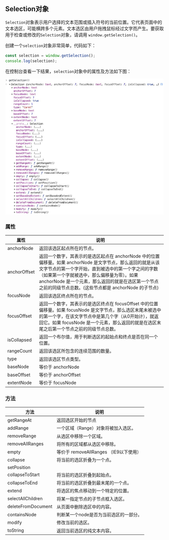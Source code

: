 ## Selection对象

`Selection`对象表示用户选择的文本范围或插入符号的当前位置。它代表页面中的文本选区，可能横跨多个元素。文本选区由用户拖拽鼠标经过文字而产生。要获取用于检查或修改的`Selection`对象，请调用 `window.getSelection()`。

创建一个`selection`对象非常简单，代码如下：

```js
const selection = window.getSelection();
console.log(selection);
```

在控制台查看一下结果，`selection`对象中的属性及方法如下图：

![selection1](../images/selection1.png)

### 属性

| 属性          | 说明 |
| -------------|------|
| anchorNode   |返回该选区起点所在的节点。|
| anchorOffset | 返回一个数字，其表示的是选区起点在 anchorNode 中的位置偏移量。如果 anchorNode 是文字节点，那么返回的就是从该文字节点的第一个字开始，直到被选中的第一个字之间的字数（如果第一个字就被选中，那么偏移量为零）。如果 anchorNode 是一个元素，那么返回的就是在选区第一个节点之前的同级节点总数。(这些节点都是 anchorNode 的子节点) |
| focusNode    |返回该选区终点所在的节点。|
| focusOffset  |返回一个数字，其表示的是选区终点在 focusOffset 中的位置偏移量。如果 focusNode 是文字节点，那么选区末尾未被选中的第一个字，在该文字节点中是第几个字（从0开始计），就返回它。如果 focusNode 是一个元素，那么返回的就是在选区末尾之后第一个节点之前的同级节点总数。|
| isCollapsed  |返回一个布尔值，用于判断选区的起始点和终点是否在同一个位置。|
| rangeCount   |返回该选区所包含的连续范围的数量。|
| type         |返回该选区节点类型。|
| baseNode     |等价于 anchorNode|
| baseOffset   |等价于 anchorOffset|
| extentNode   |等价于 focusNode|

### 方法

| 方法               | 说明  |
| ------------------|-------|
| getRangeAt        |返回选区开始的节点|
| addRange          |一个区域（Range）对象将被加入选区。|
| removeRange       |从选区中移除一个区域。|
| removeAllRanges   |将所有的区域都从选区中移除。|
| empty             |等价于 removeAllRanges （IE9以下使用）|
| collapse          |将当前的选区折叠为一个点。|
| setPosition       |       |
| collapseToStart   |将当前的选区折叠到起始点。|
| collapseToEnd     |将当前的选区折叠到最末尾的一个点。|
| extend            |将选区的焦点移动到一个特定的位置。|
| selectAllChildren |将某一指定节点的子节点框入选区。|
| deleteFromDocument|从页面中删除选区中的内容。|
| containsNode      |判断某一个node是否为当前选区的一部分。|
| modify            |修改当前的选区。|
| toString          |返回当前选区的纯文本内容。|